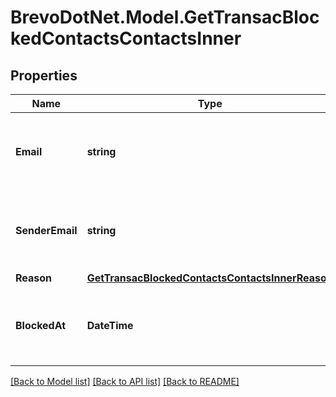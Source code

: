 # BrevoDotNet.Model.GetTransacBlockedContactsContactsInner

## Properties

Name | Type | Description | Notes
------------ | ------------- | ------------- | -------------
**Email** | **string** | Email address of the blocked or unsubscribed contact | 
**SenderEmail** | **string** | Sender email address of the blocked or unsubscribed contact | 
**Reason** | [**GetTransacBlockedContactsContactsInnerReason**](GetTransacBlockedContactsContactsInnerReason.md) |  | 
**BlockedAt** | **DateTime** | Date when the contact was blocked or unsubscribed on | 

[[Back to Model list]](../../README.md#documentation-for-models) [[Back to API list]](../../README.md#documentation-for-api-endpoints) [[Back to README]](../../README.md)

